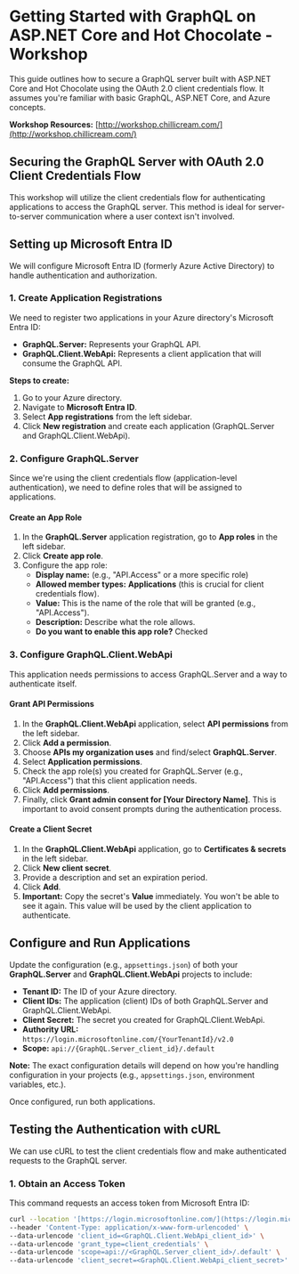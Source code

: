 # Getting Started with GraphQL on ASP.NET Core and Hot Chocolate - Workshop

This guide outlines how to secure a GraphQL server built with ASP.NET Core and Hot Chocolate using the OAuth 2.0 client credentials flow. It assumes you're familiar with basic GraphQL, ASP.NET Core, and Azure concepts.

**Workshop Resources:** [http://workshop.chillicream.com/](http://workshop.chillicream.com/)

## Securing the GraphQL Server with OAuth 2.0 Client Credentials Flow

This workshop will utilize the client credentials flow for authenticating applications to access the GraphQL server. This method is ideal for server-to-server communication where a user context isn't involved.

## Setting up Microsoft Entra ID

We will configure Microsoft Entra ID (formerly Azure Active Directory) to handle authentication and authorization.

### 1. Create Application Registrations

We need to register two applications in your Azure directory's Microsoft Entra ID:

*   **GraphQL.Server:** Represents your GraphQL API.
*   **GraphQL.Client.WebApi:** Represents a client application that will consume the GraphQL API.

**Steps to create:**

1.  Go to your Azure directory.
2.  Navigate to **Microsoft Entra ID**.
3.  Select **App registrations** from the left sidebar.
4.  Click **New registration** and create each application (GraphQL.Server and GraphQL.Client.WebApi).

### 2. Configure GraphQL.Server

Since we're using the client credentials flow (application-level authentication), we need to define roles that will be assigned to applications.

#### Create an App Role

1.  In the **GraphQL.Server** application registration, go to **App roles** in the left sidebar.
2.  Click **Create app role**.
3.  Configure the app role:
    *   **Display name:** (e.g., "API.Access" or a more specific role)
    *   **Allowed member types:** **Applications** (this is crucial for client credentials flow).
    *   **Value:** This is the name of the role that will be granted (e.g., "API.Access").
    *   **Description:** Describe what the role allows.
    *   **Do you want to enable this app role?** Checked

### 3. Configure GraphQL.Client.WebApi

This application needs permissions to access GraphQL.Server and a way to authenticate itself.

#### Grant API Permissions

1.  In the **GraphQL.Client.WebApi** application, select **API permissions** from the left sidebar.
2.  Click **Add a permission**.
3.  Choose **APIs my organization uses** and find/select **GraphQL.Server**.
4.  Select **Application permissions**.
5.  Check the app role(s) you created for GraphQL.Server (e.g., "API.Access") that this client application needs.
6.  Click **Add permissions**.
7.  Finally, click **Grant admin consent for \[Your Directory Name]**. This is important to avoid consent prompts during the authentication process.

#### Create a Client Secret

1.  In the **GraphQL.Client.WebApi** application, go to **Certificates & secrets** in the left sidebar.
2.  Click **New client secret**.
3.  Provide a description and set an expiration period.
4.  Click **Add**.
5.  **Important:** Copy the secret's **Value** immediately. You won't be able to see it again. This value will be used by the client application to authenticate.

## Configure and Run Applications

Update the configuration (e.g., `appsettings.json`) of both your **GraphQL.Server** and **GraphQL.Client.WebApi** projects to include:

*   **Tenant ID:** The ID of your Azure directory.
*   **Client IDs:** The application (client) IDs of both GraphQL.Server and GraphQL.Client.WebApi.
*   **Client Secret:** The secret you created for GraphQL.Client.WebApi.
*   **Authority URL:**  `https://login.microsoftonline.com/{YourTenantId}/v2.0`
*   **Scope:** `api://{GraphQL.Server_client_id}/.default`

**Note:** The exact configuration details will depend on how you're handling configuration in your projects (e.g., `appsettings.json`, environment variables, etc.).

Once configured, run both applications.

## Testing the Authentication with cURL

We can use cURL to test the client credentials flow and make authenticated requests to the GraphQL server.

### 1. Obtain an Access Token

This command requests an access token from Microsoft Entra ID:

```bash
curl --location '[https://login.microsoftonline.com/](https://login.microsoftonline.com/)<tenant_id>/oauth2/v2.0/token' \
--header 'Content-Type: application/x-www-form-urlencoded' \
--data-urlencode 'client_id=<GraphQL.Client.WebApi_client_id>' \
--data-urlencode 'grant_type=client_credentials' \
--data-urlencode 'scope=api://<GraphQL.Server_client_id>/.default' \
--data-urlencode 'client_secret=<GraphQL.Client.WebApi_client_secret>'